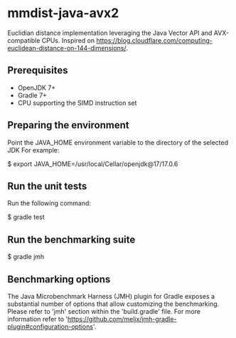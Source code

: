 # mmdist-java-avx2

Euclidian distance implementation leveraging the Java Vector API and AVX-compatible CPUs. Inspired on https://blog.cloudflare.com/computing-euclidean-distance-on-144-dimensions/.

## Prerequisites

* OpenJDK 7+
* Gradle 7+
* CPU supporting the SIMD instruction set

## Preparing the environment

Point the JAVA_HOME environment variable to the directory of the selected JDK 
For example: 

$ export JAVA_HOME=/usr/local/Cellar/openjdk@17/17.0.6 

## Run the unit tests

Run the following command: 

$ gradle test

## Run the benchmarking suite 

$ gradle jmh

## Benchmarking options 

The Java Microbenchmark Harness (JMH) plugin for Gradle exposes a substantial number of options that allow customizing the benchmarking.
Please refer to 'jmh' section within the 'build.gradle' file. For more information refer to 'https://github.com/melix/jmh-gradle-plugin#configuration-options'.








